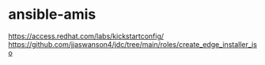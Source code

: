 # ansible-amis

https://access.redhat.com/labs/kickstartconfig/
https://github.com/jjaswanson4/jdc/tree/main/roles/create_edge_installer_iso